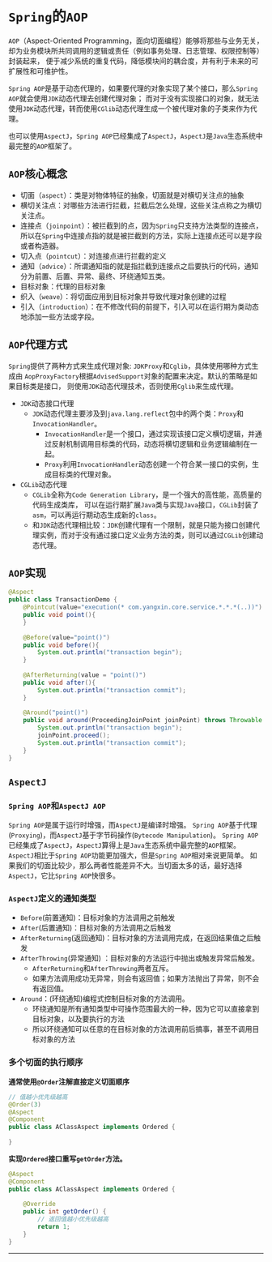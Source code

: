 # `Spring`的`AOP`

`AOP`（Aspect-Oriented Programming，面向切面编程）能够将那些与业务无关，
却为业务模块所共同调用的逻辑或责任（例如事务处理、日志管理、权限控制等）封装起来，
便于减少系统的重复代码，降低模块间的耦合度，并有利于未来的可扩展性和可维护性。

`Spring AOP`是基于动态代理的，如果要代理的对象实现了某个接口，那么`Spring AOP`就会使用`JDK`动态代理去创建代理对象；
而对于没有实现接口的对象，就无法使用`JDK`动态代理，转而使用`CGlib`动态代理生成一个被代理对象的子类来作为代理。

也可以使用`AspectJ`，`Spring AOP`已经集成了`AspectJ`，`AspectJ`是`Java`生态系统中最完整的`AOP`框架了。

## <a id="aophxgn">`AOP`核心概念</a>
- 切面（`aspect`）：类是对物体特征的抽象，切面就是对横切关注点的抽象
- 横切关注点：对哪些方法进行拦截，拦截后怎么处理，这些关注点称之为横切关注点。
- 连接点（`joinpoint`）：被拦截到的点，因为`Spring`只支持方法类型的连接点，所以在`Spring`中连接点指的就是被拦截到的方法，实际上连接点还可以是字段或者构造器。
- 切入点（`pointcut`）：对连接点进行拦截的定义
- 通知（`advice`）：所谓通知指的就是指拦截到连接点之后要执行的代码，通知分为前置、后置、异常、最终、环绕通知五类。
- 目标对象：代理的目标对象
- 织入（`weave`）：将切面应用到目标对象并导致代理对象创建的过程
- 引入（`introduction`）：在不修改代码的前提下，引入可以在运行期为类动态地添加一些方法或字段。

## <a id="aopdlfs">`AOP`代理方式</a>
`Spring`提供了两种方式来生成代理对象: `JDKProxy`和`Cglib`，具体使用哪种方式生成由
`AopProxyFactory`根据`AdvisedSupport`对象的配置来决定。默认的策略是如果目标类是接口，
则使用`JDK`动态代理技术，否则使用`Cglib`来生成代理。
- `JDK`动态接口代理
  - `JDK`动态代理主要涉及到`java.lang.reflect`包中的两个类：`Proxy`和`InvocationHandler`。
      - `InvocationHandler`是一个接口，通过实现该接口定义横切逻辑，并通过反射机制调用目标类的代码，动态将横切逻辑和业务逻辑编制在一起。
      - `Proxy`利用`InvocationHandler`动态创建一个符合某一接口的实例，生成目标类的代理对象。
- `CGLib`动态代理
  - `CGLib`全称为`Code Generation Library`，是一个强大的高性能，高质量的代码生成类库，
     可以在运行期扩展`Java`类与实现`Java`接口，`CGLib`封装了`asm`，可以再运行期动态生成新的`class`。
  - 和`JDK`动态代理相比较：`JDK`创建代理有一个限制，就是只能为接口创建代理实例，而对于没有通过接口定义业务方法的类，则可以通过`CGLib`创建动态代理。

## <a id="aopsx">`AOP`实现</a>
```java
@Aspect
public class TransactionDemo {
    @Pointcut(value="execution(* com.yangxin.core.service.*.*.*(..))")
    public void point(){
    }
    
    @Before(value="point()")
    public void before(){
        System.out.println("transaction begin");
    }
    
    @AfterReturning(value = "point()")
    public void after(){
        System.out.println("transaction commit");
    }
    
    @Around("point()")
    public void around(ProceedingJoinPoint joinPoint) throws Throwable {
        System.out.println("transaction begin");
        joinPoint.proceed();
        System.out.println("transaction commit");
    }
}
```

## <a id="aspectJ">`AspectJ`</a>

### <a id="aspectJ_spring">`Spring AOP`和`AspectJ AOP`</a>
`Spring AOP`是属于运行时增强，而`AspectJ`是编译时增强。
`Spring AOP`基于代理(`Proxying`)，而`AspectJ`基于字节码操作(`Bytecode Manipulation`)。
`Spring AOP`已经集成了`AspectJ`，`AspectJ`算得上是`Java`生态系统中最完整的`AOP`框架。
`AspectJ`相比于`Spring AOP`功能更加强大，但是`Spring AOP`相对来说更简单。
如果我们的切面比较少，那么两者性能差异不大。当切面太多的话，最好选择`AspectJ`，它比`Spring AOP`快很多。

### <a id="aspectJ_tzlx">`AspectJ`定义的通知类型</a>
- `Before`(前置通知)：⽬标对象的方法调用之前触发
- `After`(后置通知)：⽬标对象的方法调用之后触发
- `AfterReturning`(返回通知)：⽬标对象的方法调用完成，在返回结果值之后触发
- `AfterThrowing`(异常通知) ：⽬标对象的方法运行中抛出或触发异常后触发。
  - `AfterReturning`和`AfterThrowing`两者互斥。
  - 如果方法调用成功⽆异常，则会有返回值；如果方法抛出了异常，则不会有返回值。
- `Around`：(环绕通知)编程式控制⽬标对象的方法调用。
  - 环绕通知是所有通知类型中可操作范围最⼤的一种，因为它可以直接拿到⽬标对象，以及要执行的方法
  - 所以环绕通知可以任意的在⽬标对象的方法调用前后搞事，甚⾄不调用⽬标对象的方法

### <a id="dgqmdzxsx">多个切面的执行顺序</a>

**通常使用`@Order`注解直接定义切面顺序**

```java
// 值越小优先级越⾼
@Order(3)
@Aspect
@Component
public class AClassAspect implements Ordered {
    
}
```

**实现`Ordered`接⼝重写`getOrder`方法。**

```java
@Aspect
@Component
public class AClassAspect implements Ordered {
    
    @Override
    public int getOrder() {
        // 返回值越小优先级越⾼
        return 1;
    }
}
```


----

